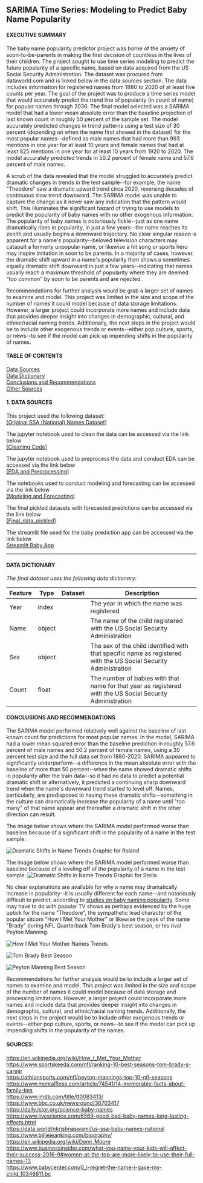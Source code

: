 ## SARIMA Time Series: Modeling to Predict Baby Name Popularity


#### EXECUTIVE SUMMARY
The baby name popularity predictor project was borne of the anxiety of soon-to-be-parents in making the first decision of countless in the lives of their children.  The project sought to use time series modeling to predict the future popularity of a specific name, based on data acquired from the US Social Security Administration.  The dataset was procured from dataworld.com and is linked below in the data sources section.  The data includes information for registered names from 1880 to 2020 of at least five counts per year.  The goal of the project was to produce a time series model that would accurately predict the trend line of popularity (in count of name) for popular names through 2036.  The final model selected was a SARIMA model that had a lower mean absolute error than the baseline projection of last known count in roughly 50 percent of the sample set.  The model accurately predicted changes in trend patterns using a test size of 30 percent (depending on when the name first showed in the dataset) for the most popular names--defined as male names that had more than 993 mentions in one year for at least 10 years and female names that had at least 825 mentions in one year for at least 10 years from 1920 to 2020. The model accurately predicted trends in 50.2 percent of female name and 57.6 percent of male names.

A scrub of the data revealed that the model struggled to accurately predict dramatic changes in trends in the test sample--for example, the name "Theodore" saw a dramatic upward trend circa 2020, reversing decades of continuous slow trend downward.  The SARIMA model was unable to capture the change as it never saw any indication that the pattern would shift.  This illuminates the significant hazard of trying to use models to predict the popularity of baby names with no other exogenous information.  The popularity of baby names is notoriously fickle--just as one name dramatically rises in popularity, in just a few years--the name reaches its zenith and usually begins a downward trajectory.  No clear singular reason is apparent for a name's popularity--beloved television characters may catapult a formerly unpopular name, or likewise a hit song or sports hero may inspire imitation in soon to be parents.  In a majority of cases, however, the dramatic shift upward in a name's popularity then shows a sometimes equally dramatic shift downward in just a few years--indicating that names usually reach a maximum threshold of popularity where they are deemed "too common" by soon to be parents and are rejected.  

Recommendations for further analysis would be grab a larger set of names to examine and model.  This project was limited in the size and scope of the number of names it could model because of data storage limitations.  However, a larger project could incorporate more names and include data that provides deeper insight into changes in demographic, cultural, and ethnic/racial naming trends.  Additionally, the next steps in the project would be to include other exogenous trends or events--either pop culture, sports, or news--to see if the model can pick up impending shifts in the popularity of names. 

#### TABLE OF CONTENTS
[Data Sources](#data-sources)<br>
[Data Dictionary](#data-dictionary)<br>
[Conclusions and Recommendations](#conclusions-and-recommendations)<br>
[Other Sources](#sources)<br>

#### 1. DATA SOURCES

This project used the following dataset:<br>
<a href = "https://data.world/nkrishnaswami/us-ssa-baby-names-national"> [Original SSA (National) Names Dataset]</a><br>

The jupyter notebook used to clean the data can be accessed via the link below<br>
<a href = "https://git.generalassemb.ly/nasimmosley/brandnewsubmissions/blob/master/Projects/Final%20Capstone%20Baby%20Names/2.%20Cleaning.ipynb">     [Cleaning Code]</a><br>

The jupyter notebook used to preprocess the data and conduct EDA can be accessed via the link below<br>
<a href = "https://git.generalassemb.ly/nasimmosley/brandnewsubmissions/blob/master/Projects/Final%20Capstone%20Baby%20Names/3.%20EDA.ipynb">[EDA and Preprocessing]</a><br>

The notebooks used to conduct modeling and forecasting can be accessed via the link below<br>
<a href= "https://git.generalassemb.ly/nasimmosley/brandnewsubmissions/tree/master/Projects/Final%20Capstone%20Baby%20Names/4.%20Models">[Modeling and Forecasting]</a><br>

The final pickled datasets with forecasted predictions can be accessed via the link below<br>
<a href = "https://git.generalassemb.ly/nasimmosley/brandnewsubmissions/tree/master/Projects/Final%20Capstone%20Baby%20Names/5.%20Final%20Data">[Final_data_pickled]</a><br>

The streamlit file used for the baby prediction app can be accessed via the link below<br>
[Streamlit Baby App](finalbabyapp.py)

**************************************************************************************************************
#### DATA DICTIONARY

*The final dataset uses the following data dictionary:*

| Feature 	| Type   	| Dataset 	| Description                                                                                                      	|
|---------	|--------	|---------	|------------------------------------------------------------------------------------------------------------------	|
| Year    	| index  	|         	| The year in which the name was registered                                                                        	|
| Name    	| object 	|         	| The name of the child registered with the US Social Security Administration                                      	|
| Sex     	| object 	|         	| The sex of the child identified with that specific name as registered with the US Social Security Administration 	|
| Count   	| float  	|         	| The number of babies with that name for that year as registered with the US Social Security Administration       	|


#### CONCLUSIONS AND RECOMMENDATIONS
The SARIMA model performed relatively well against the baseline of last known count for predictions for most popular names.  In the model, SARIMA had a lower mean squared error than the baseline prediction in roughly 57.6 percent of male names and 50.2 percent of female names, using a 30 percent test size and the full data set from 1880-2020.  SARIMA appeared to significantly underperform--a difference in the mean absolute error with the baseline of more than 50 percent--when the name showed dramatic shifts in popularity after the train data--so it had no data to predict a potential dramatic shift or alternatively, it predicted a continuing sharp downward trend when the name's downward trend started to level off.  Names, particularly, are predisposed to having these dramatic shifts--something in the culture can dramatically increase the popularity of a name until "too many" of that name appear and thereafter a dramatic shift in the other direction can result.  

The image below shows where the SARIMA model performed worse than baseline because of a significant shift in the popularity of a name in the test sample:

![Dramatic Shifts in Name Trends Graphic for Roland](images/Roland.png)


The image below shows where the SARIMA model performed worse than baseline because of a leveling off of the popularity of a name in the test sample:
![Dramatic Shifts in Name Trends Graphic for Stella](images/Stella.png)


No clear explanations are available for why a name may dramatically increase in popularity--it is usually different for each name--and notoriously difficult to predict, according to <a href ="https://daily.jstor.org/science-baby-names">studies on baby naming popularity</a>. Some may have to do with popular TV shows as perhaps evidenced by the huge uptick for the name "Theodore", the sympathetic lead character of the popular sitcom "How I Met Your Mother" or likewise the peak of the name "Brady" during NFL Quarterback Tom Brady's best season, or his rival Peyton Manning.

![How I Met Your Mother Names Trends](images/HIMYM.png)

![Tom Brady Best Season](images/Brady.png)

![Peyton Manning Best Season](images/Peyton.png)

Recommendations for further analysis would be to include a larger set of names to examine and model.  This project was limited in the size and scope of the number of names it could model because of data storage and processing limitations.  However, a larger project could incorporate more names and include data that provides deeper insight into changes in demographic, cultural, and ethnic/racial naming trends.  Additionally, the next steps in the project would be to include other exogenous trends or events--either pop culture, sports, or news--to see if the model can pick up impending shifts in the popularity of the names. 

#### SOURCES:
https://en.wikipedia.org/wiki/How_I_Met_Your_Mother<br>
https://www.sportskeeda.com/nfl/ranking-10-best-seasons-tom-brady-s-career<br>
https://athlonsports.com/nfl/peyton-mannings-top-10-nfl-seasons<br>
https://www.mentalfloss.com/article/74541/14-memorable-facts-about-family-ties<br>
https://www.imdb.com/title/tt0083413/<br>
https://www.bbc.co.uk/newsround/36703417<br>
https://daily.jstor.org/science-baby-names<br>
https://www.livescience.com/6569-good-bad-baby-names-long-lasting-effects.html<br>
https://data.world/nkrishnaswami/us-ssa-baby-names-national<br>
https://www.billiejeanking.com/biography/<br>
https://en.wikipedia.org/wiki/Demi_Moore<br>
https://www.businessinsider.com/what-you-name-your-kids-will-affect-their-success-2016-9#women-at-the-top-are-more-likely-to-use-their-full-names-13<br>
https://www.babycenter.com/0_i-regret-the-name-i-gave-my-child_10346611.bc


